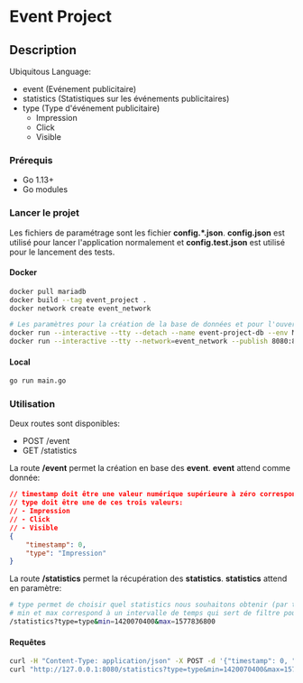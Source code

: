 # Event Project

## Description

Ubiquitous Language:

- event (Evénement publicitaire)
- statistics (Statistiques sur les événements publicitaires)
- type (Type d'événement publicitaire)
    - Impression
    - Click
    - Visible

### Prérequis

- Go 1.13+
- Go modules

### Lancer le projet

Les fichiers de paramétrage sont les fichier **config.*.json**.
**config.json** est utilisé pour lancer l'application normalement et **config.test.json** est utilisé pour le lancement des tests.

#### Docker

```bash
docker pull mariadb
docker build --tag event_project .
docker network create event_network

# Les paramètres pour la création de la base de données et pour l'ouverture des ports dépendent des valeurs en configuration
docker run --interactive --tty --detach --name event-project-db --env MARIADB_DATABASE=event --env MARIADB_USER=event --env MARIADB_PASSWORD=secret --env MARIADB_ROOT_PASSWORD=root --network=event_network --publish 8306:3306 mariadb
docker run --interactive --tty --network=event_network --publish 8080:8080 --name event-project-api event_project
```

#### Local

```bash
go run main.go
```

### Utilisation

Deux routes sont disponibles:

- POST /event
- GET /statistics

La route **/event** permet la création en base des **event**.
**event** attend comme donnée:
```json
// timestamp doit être une valeur numérique supérieure à zéro correspondant au temps écoulé depuis la création de Unix
// type doit être une de ces trois valeurs: 
// - Impression
// - Click
// - Visible
{
    "timestamp": 0,
    "type": "Impression"
}
```
La route **/statistics** permet la récupération des **statistics**.
**statistics** attend en paramètre:
```bash
# type permet de choisir quel statistics nous souhaitons obtenir (par type ou par os). La valeur attendue doit être soit os soit type
# min et max correspond à un intervalle de temps qui sert de filtre pour les données
/statistics?type=type&min=1420070400&max=1577836800
```

#### Requêtes

```bash
curl -H "Content-Type: application/json" -X POST -d '{"timestamp": 0, "type": "Impression"}' http://localhost:8080/event
curl "http://127.0.0.1:8080/statistics?type=type&min=1420070400&max=1577836800"
```

